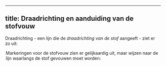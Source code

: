 ***

## title: Draadrichting en aanduiding van de stofvouw

Draadrichting - een lijn die de *draadrichting van de stof* aangeeft - ziet er zo uit:

<Legend part="grainline" caption="A grainline indicator" >

Markeringen voor de stofvouw zien er gelijkaardig uit, maar wijzen naar de lijn waarlangs de stof gevouwen moet worden:

<Legend part="cutonfold" caption="A cut-on-fold indicator" >
